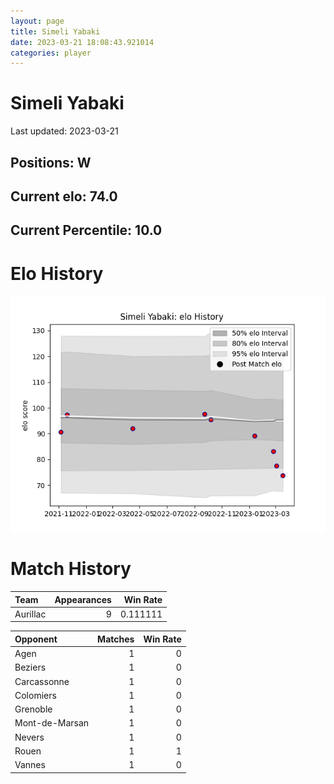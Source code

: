 ```yaml
---  
layout: page  
title: Simeli Yabaki  
date: 2023-03-21 18:08:43.921014  
categories: player  
---
```

# Simeli Yabaki


Last updated: 2023-03-21
## Positions: W

## Current elo: 74.0

## Current Percentile: 10.0

# Elo History


![elo history](history_SimeliYabaki.png)
# Match History


| Team     |   Appearances |   Win Rate |
|:---------|--------------:|-----------:|
| Aurillac |             9 |   0.111111 |

| Opponent       |   Matches |   Win Rate |
|:---------------|----------:|-----------:|
| Agen           |         1 |          0 |
| Beziers        |         1 |          0 |
| Carcassonne    |         1 |          0 |
| Colomiers      |         1 |          0 |
| Grenoble       |         1 |          0 |
| Mont-de-Marsan |         1 |          0 |
| Nevers         |         1 |          0 |
| Rouen          |         1 |          1 |
| Vannes         |         1 |          0 |